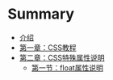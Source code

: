 # Summary

* [介绍](README.md)
* [第一章：CSS教程](chapter1.md)
* [第二章：CSS特殊属性说明](chapter02.md)
  * [第一节：float属性说明](chapter02/section01.md)

